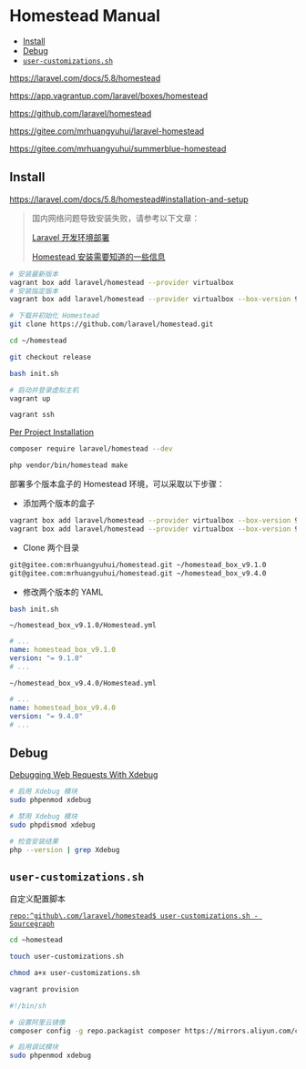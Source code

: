 <!-- omit in toc -->
# Homestead Manual

- [Install](#install)
- [Debug](#debug)
- [`user-customizations.sh`](#user-customizationssh)

<https://laravel.com/docs/5.8/homestead>

<https://app.vagrantup.com/laravel/boxes/homestead>

<https://github.com/laravel/homestead>

<https://gitee.com/mrhuangyuhui/laravel-homestead>

<https://gitee.com/mrhuangyuhui/summerblue-homestead>

## Install

<https://laravel.com/docs/5.8/homestead#installation-and-setup>

> 国内网络问题导致安装失败，请参考以下文章：
>
> [Laravel 开发环境部署](https://learnku.com/docs/laravel-development-environment/5.8)
>
> [Homestead 安装需要知道的一些信息](https://learnku.com/laravel/t/2090/homestead-installation-needs-to-know-some-information)

<!-- #vagrant-cmd -->
```bash
# 安装最新版本
vagrant box add laravel/homestead --provider virtualbox
# 安装指定版本
vagrant box add laravel/homestead --provider virtualbox --box-version 9.4.0

# 下载并初始化 Homestead
git clone https://github.com/laravel/homestead.git

cd ~/homestead

git checkout release

bash init.sh

# 启动并登录虚拟主机
vagrant up

vagrant ssh
```

[Per Project Installation](https://laravel.com/docs/5.8/homestead#per-project-installation)

```bash
composer require laravel/homestead --dev

php vendor/bin/homestead make
```

部署多个版本盒子的 Homestead 环境，可以采取以下步骤：

- 添加两个版本的盒子

```bash
vagrant box add laravel/homestead --provider virtualbox --box-version 9.1.0
vagrant box add laravel/homestead --provider virtualbox --box-version 9.4.0
```

- Clone 两个目录

```bash
git@gitee.com:mrhuangyuhui/homestead.git ~/homestead_box_v9.1.0
git@gitee.com:mrhuangyuhui/homestead.git ~/homestead_box_v9.4.0
```

- 修改两个版本的 YAML

```bash
bash init.sh
```

`~/homestead_box_v9.1.0/Homestead.yml`

```yml
# ...
name: homestead_box_v9.1.0
version: "= 9.1.0"
# ...
```

 `~/homestead_box_v9.4.0/Homestead.yml`

```yml
# ...
name: homestead_box_v9.4.0
version: "= 9.4.0"
# ...
```

<!-- #homestead-debug -->
## Debug

[Debugging Web Requests With Xdebug](https://laravel.com/docs/5.8/homestead#debugging-web-requests)

```bash
# 启用 Xdebug 模块
sudo phpenmod xdebug

# 禁用 Xdebug 模块
sudo phpdismod xdebug

# 检查安装结果
php --version | grep Xdebug
```

## `user-customizations.sh`

自定义配置脚本

[`repo:^github\.com/laravel/homestead$ user-customizations.sh - Sourcegraph`](https://sourcegraph.com/search?q=repo:%5Egithub%5C.com/laravel/homestead%24+user-customizations.sh&patternType=literal)

```bash
cd ~homestead

touch user-customizations.sh

chmod a+x user-customizations.sh

vagrant provision
```

```sh
#!/bin/sh

# 设置阿里云镜像
composer config -g repo.packagist composer https://mirrors.aliyun.com/composer/

# 启用调试模块
sudo phpenmod xdebug
```
